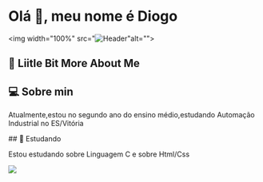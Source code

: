 # Olá 👋, meu nome é Diogo

<img width="100%" src="![Header](./your-header-image-name.png)"alt="">

## 💫 Liitle Bit More About Me

## 💻 Sobre min
<p>
  Atualmente,estou no segundo ano do ensino médio,estudando Automação Industrial no ES/Vitória
</p>
## 👥 Estudando 
<p>
  Estou estudando sobre Linguagem C e sobre Html/Css
</p>

<p><img src="https://github-profile-trophy.vercel.app/?username=">
</p>

